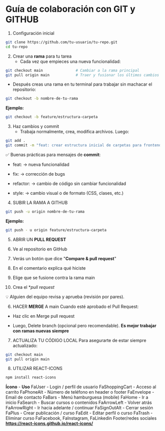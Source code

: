 # Guía de colaboración con GIT y GITHUB

1. Configuración inicial

```bash
git clone https://github.com/tu-usuario/tu-repo.git
cd tu-repo

```

2. Crear una **rama** para tu tarea
   - Cada vez que empieces una nueva funcionalidad:

```bash
git checkout main               # Cambiar a la rama principal
git pull origin main            # Traer y fusionar los últimos cambios remotos
```

- Después creas una rama en tu terminal para trabajar sin machacar el repositorio:

```bash
git checkout -b nombre-de-tu-rama

```

**Ejemplo:**

```bash
git checkout -b feature/estructura-carpeta

```

3. Haz cambios y commit
   - Trabaja normalmente, crea, modifica archivos. Luego:

```bash
git add .
git commit -m "feat: crear estructura inicial de carpetas para frontend"

```

✅ Buenas prácticas para mensajes de **commit**:

- feat: → nueva funcionalidad

- fix: → corrección de bugs

- refactor: → cambio de código sin cambiar funcionalidad

- style: → cambio visual o de formato (CSS, clases, etc.)

4. SUBIR LA RAMA A GITHUB

```bash
git push -u origin nombre-de-tu-rama
```

**Ejemplo:**

```bash
git push - u origin feature/estructura-carpeta
```

5. ABRIR UN **PULL REQUEST**
1. Ve al repositorio en GitHub

1. Verás un botón que dice "**Compare & pull request**"

1. En el comentario explica qué hiciste

1. Elige que se fusione contra la rama main

1. Crea el \*_pull request_

💡 Alguien del equipo revisa y aprueba (revisión por pares).

6. HACER **MERGE** A main
   Cuando esté aprobado el Pull Request:

- Haz clic en Merge pull request

- Luego, Delete branch (opcional pero recomendable). **Es mejor trabajar con ramas nuevas siempre**

7. ACTUALIZA TU CÓDIGO LOCAL
   Para asegurarte de estar siempre actualizado:

```bash
git checkout main
git pull origin main
```

8. UTILIZAR REACT-ICONS

```bash
npm install react-icons
```

**Ícono** - **Uso**
FaUser - Login / perfil de usuario
FaShoppingCart - Acceso al carrito
FaPhoneAlt - Número de teléfono en header o footer
FaEnvelope - Email de contacto
FaBars - Menú hamburguesa (mobile)
FaHome - Ir a inicio
FaSearch - Buscar cursos o contenidos
FaArrowLeft - Volver atrás
FaArrowRight - Ir hacia adelante / continuar
FaSignOutAlt - Cerrar sesión
FaPlus - Crear publicación / curso
FaEdit - Editar perfil o curso
FaTrash - Eliminar curso
FaFacebook, FaInstagram, FaLinkedin Footer/redes sociales
**https://react-icons.github.io/react-icons/**
